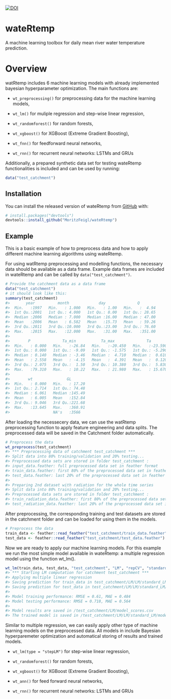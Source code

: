 

[![DOI](https://zenodo.org/badge/186992552.svg)](https://zenodo.org/badge/latestdoi/186992552)


<!-- README.md is generated from README.Rmd. Please edit that file -->

# wateRtemp

<!-- badges: start -->

<!-- badges: end -->

A machine learning toolbox for daily mean river water temperature
prediction.

# Overview

watRtemp includes 6 machine learning models with already implemented
bayesian hyperparameter optimization. The main functions are:

  - `wt_preprocessing()` for preprocessing data for the machine learning
    models,

  - `wt_lm()` for muliple regression and step-wise linear regression,

  - `wt_randomforest()` for random forests,

  - `wt_xgboost()` for XGBoost (Extreme Gradient Boosting),

  - `wt_fnn()` for feedforward neural networks,

  - `wt_rnn()` for recurrent neural networks: LSTMs and GRUs

Additionally, a prepared synthetic data set for testing wateRtemp
functionalities is included and can be used by running:

``` r
data("test_catchment")
```

## Installation

You can install the released version of wateRtemp from
[GitHub](https://github.com/) with:

``` r
# install.packages("devtools")
devtools::install_github("MoritzFeigl/wateRtemp")
```

## Example

This is a basic example of how to preprocess data and how to apply
different machine learning algorithms using wateRtemp.

For using watRtemp preprocessing and modelling functions, the necessary
data should be available as a data frame. Example data frames are
included in wateRtemp and can be called by `data("test_catchment")`.

``` r
# Provide the catchment data as a data frame
data("test_catchment")
# it should look like this:
summary(test_catchment)
#>       year          month             day              Q         
#>  Min.   :1997   Min.   : 1.000   Min.   : 1.00   Min.   :  4.94  
#>  1st Qu.:2001   1st Qu.: 4.000   1st Qu.: 8.00   1st Qu.: 28.65  
#>  Median :2006   Median : 7.000   Median :16.00   Median : 47.00  
#>  Mean   :2006   Mean   : 6.582   Mean   :15.73   Mean   : 59.26  
#>  3rd Qu.:2011   3rd Qu.:10.000   3rd Qu.:23.00   3rd Qu.: 76.60  
#>  Max.   :2015   Max.   :12.000   Max.   :31.00   Max.   :351.00  
#>                                                                  
#>        P              Ta_min           Ta_max              Ta          
#>  Min.   : 0.000   Min.   :-26.84   Min.   :-20.450   Min.   :-23.5900  
#>  1st Qu.: 0.000   1st Qu.: -9.09   1st Qu.: -1.575   1st Qu.: -5.2900  
#>  Median : 0.140   Median : -3.46   Median :  4.710   Median :  0.6100  
#>  Mean   : 2.558   Mean   : -4.15   Mean   :  4.391   Mean   :  0.1205  
#>  3rd Qu.: 2.075   3rd Qu.:  1.50   3rd Qu.: 10.380   3rd Qu.:  5.8300  
#>  Max.   :79.310   Max.   : 10.22   Max.   : 21.980   Max.   : 15.6700  
#>                                                                        
#>        wt               GL        
#>  Min.   : 0.000   Min.   : 17.20  
#>  1st Qu.: 2.714   1st Qu.: 74.48  
#>  Median : 6.061   Median :145.49  
#>  Mean   : 6.005   Mean   :152.84  
#>  3rd Qu.: 9.046   3rd Qu.:221.68  
#>  Max.   :13.645   Max.   :360.91  
#>                   NA's   :3566
```

After loading the necessecery data, we can use the watRtemp
preprocessing function to apply feature engineering and data splits. The
preprocessed data will be saved in the Catchment folder automatically.

``` r
# Preprocess the data
wt_preprocess(test_catchment)
#> *** Preprocessing data of catchment test_catchment ***
#> Split data into 80% training/validation and 20% testing...
#> Preprocessed data sets are stored in folder test_catchment :
#> input_data.feather: full preprocessed data set in feather format
#> train_data.feather: first 80% of the preprocessed data set in feather format
#> test_data.feather: last 20% of the preprocessed data set in feather format
#> 
#> Preparing 2nd dataset with radiation for the whole time series
#> Split data into 80% training/validation and 20% testing...
#> Preprocessed data sets are stored in folder test_catchment :
#> train_radiation_data.feather: first 80% of the preprocessed data set in feather format
#> test_radiation_data.feather: last 20% of the preprocessed data set in feather format
```

After preprocessing, the corresponding training and test datasets are
stored in the catchment folder and can be loaded for using them in the
models.

``` r
# Preprocess the data
train_data <- feather::read_feather("test_catchment/train_data.feather")
test_data <- feather::read_feather("test_catchment/test_data.feather")
```

Now we are ready to apply our machine learning models. For this example
we run the most simple model available in wateRtemp: a multiple
regression model using the function wt\_lm().

``` r
wt_lm(train_data, test_data, "test_catchment", "LM", "repCV", "standard_LM")
#> *** Starting LM computation for catchment test_catchment ***
#> Applying multiple linear regression
#> Saving prediction for train_data in test_catchment/LM/LM/standard_LM/train_data_prediction.csv 
#> Saving prediction for test_data in test_catchment/LM/LM/standard_LM/test_data_prediction.csv 
#> 
#> Model training performance: RMSE = 0.61, MAE = 0.484
#> Model testing performance: RMSE = 0.718, MAE = 0.564 
#> 
#> Model results are saved in /test_catchment/LM/model_scores.csv
#> The trained model is saved in /test_catchment/LM/LM/standard_LM/model.rds
```

Similar to multiple regression, we can easily apply other type of
machine learning models on the preprocessed data. All models in include
Bayesian hyperparemeter optimization and automatical storing of results
and trained models.

  - `wt_lm(type = "stepLM")` for step-wise linear regression,

  - `wt_randomforest()` for random forests,

  - `wt_xgboost()` for XGBoost (Extreme Gradient Boosting),

  - `wt_ann()` for feed forward neural networks,

  - `wt_rnn()` for recurrent neural networks: LSTMs and GRUs
